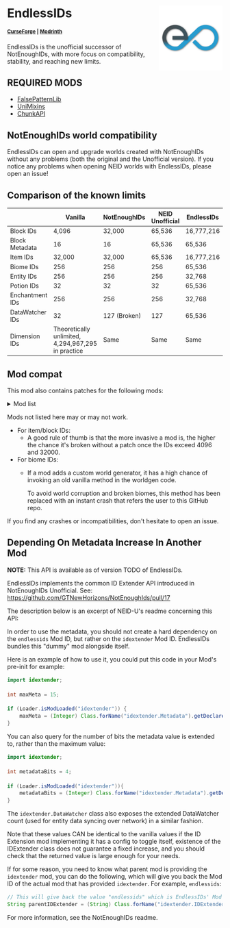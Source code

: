# EndlessIDs <img src="EIDSico.png" align="right" width=150>

<sup>**[CurseForge](https://www.curseforge.com/minecraft/mc-mods/endlessids) | [Modrinth](https://modrinth.com/mod/endlessids)**</sup>

EndlessIDs is the unofficial successor of NotEnoughIDs, with more focus on compatibility, stability, and reaching
new limits.

## REQUIRED MODS
- [FalsePatternLib](https://github.com/FalsePattern/FalsePatternLib)
- [UniMixins](https://github.com/LegacyModdingMC/UniMixins)
- [ChunkAPI](https://github.com/FalsePattern/ChunkAPI)

## NotEnoughIDs world compatibility
EndlessIDs can open and upgrade worlds created with NotEnoughIDs without any problems (both the original and the Unofficial version).
If you notice any problems when opening NEID worlds with EndlessIDs, please open an issue!

## Comparison of the known limits

|                 | Vanilla                                            | NotEnoughIDs | NEID Unofficial | EndlessIDs |
|-----------------|----------------------------------------------------|--------------|-----------------|------------|
| Block IDs       | 4,096                                              | 32,000       | 65,536          | 16,777,216 |
| Block Metadata  | 16                                                 | 16           | 65,536          | 65,536     |
| Item  IDs       | 32,000                                             | 32,000       | 65,536          | 16,777,216 |
| Biome IDs       | 256                                                | 256          | 256             | 65,536     |
| Entity IDs      | 256                                                | 256          | 256             | 32,768     |
| Potion IDs      | 32                                                 | 32           | 32              | 65,536     |
| Enchantment IDs | 256                                                | 256          | 256             | 32,768     |
| DataWatcher IDs | 32                                                 | 127 (Broken) | 127             | 65,536     |
| Dimension IDs   | Theoretically unlimited, 4,294,967,295 in practice | Same         | Same            | Same       |

## Mod compat

This mod also contains patches for the following mods:

<details>
<summary>Mod list</summary>

- AbyssalCraft
- Advanced Rocketry
- Alternate Terrain Generation
- Antique Atlas
- Anti ID Conflict
- ArchaicFix
- Atum
- Biomes O' Plenty
- Biome Wand
- BuildCraft
- ChromatiCraft
- Climate Control
- Compact Machines
- CoFH Lib
- Dark World
- Dimensional Doors
- DragonAPI
- Dynamic Surroundings
- Enderlicious
- Enhanced Biomes
- Erebus
- Extra Planets
- Extra Utilities
- Futurepack
- GalactiCraft
- Highlands
- Immersive Cavegen
- Industrial Revolution by Redstone Rebooted
- Matter Overdrive
- More Fun Quicksand Mod
- Nature's Compass
- Netherlicious
- Nomadic Tents
- Nostalgic World Generation
- Old World Gen
- Random Things
- Restructured
- Realistic Terrain Generation
- Realistic World Generation
- Thaumcraft
- The Lord of the Rings Mod: Legacy
- ThutCore/ThutMods
- Tropicraft
- Twilight Forest
- Underground Biomes Constructs
- Witchery
- WorldEdit

</details>


Mods not listed here may or may not work.

- For item/block IDs:
  - A good rule of thumb is that the more invasive a mod is, the higher the chance
  it's broken without a patch once the IDs exceed 4096 and 32000.
- For biome IDs:
  - If a mod adds a custom world generator, it has a high chance of invoking an old vanilla method in the worldgen code.

    To avoid world corruption and broken biomes, this method has been replaced with an instant crash that refers the 
user to this GitHub repo.

If you find any crashes or incompatibilities, don't hesitate to open an issue.

## Depending On Metadata Increase In Another Mod

**NOTE:** This API is available as of version TODO of EndlessIDs.

EndlessIDs implements the common ID Extender API introduced in NotEnoughIDs Unofficial. See:
https://github.com/GTNewHorizons/NotEnoughIds/pull/17

The description below is an excerpt of NEID-U's readme concerning this API:

In order to use the metadata, you should not create a hard dependency on the `endlessids` Mod ID, but rather on the `idextender` Mod ID.
EndlessIDs bundles this "dummy" mod alongside itself.

Here is an example of how to use it, you could put this code in your Mod's pre-init for example:

```java
import idextender;

int maxMeta = 15;

if (Loader.isModLoaded("idextender")) {
    maxMeta = (Integer) Class.forName("idextender.Metadata").getDeclaredMethod("maximumMetadata").invoke(null);
}
```

You can also query for the number of bits the metadata value is extended to, rather than the maximum value:

```java
import idextender;

int metadataBits = 4;

if (Loader.isModLoaded("idextender")){
    metadataBits = (Integer) Class.forName("idextender.Metadata").getDeclaredMethod("metadataBits").invoke(null);
}
```

The `idextender.DataWatcher` class also exposes the extended DataWatcher count (used for entity data syncing over network)
in a similar fashion.

Note that these values CAN be identical to the vanilla values if the ID Extension mod implementing it has a config to
toggle itself, existence of the IDExtender class does not guarantee a fixed increase, and you should check that the
returned value is large enough for your needs. 

If for some reason, you need to know what parent mod is providing the `idextender` mod, you can do the following, which will give you
back the Mod ID of the actual mod that has provided `idextender`. For example, `endlessids`:

```java
// This will give back the value "endlessids" which is EndlessIDs' Mod ID
String parentIDExtender = (String) Class.forName("idextender.IDExtender").getDeclaredMethod("parentModId").invoke(null);
```

For more information, see the NotEnoughIDs readme.